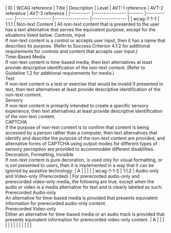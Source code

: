 | ID 	| WCAG reference 	| Title 	| Description 	| Level 	| AVT-1 reference 	| AVT-2 reference 	| AVT-3 reference 	|
|----------	|----------------	|-------	|-------------	|-----------------	|-----------------	|-----------------	|
| wcag-1-1-1 | 1.1.1               	| Non-text Content       	| All non-text content that is presented to the user has a text alternative that serves the equivalent purpose, except for the situations listed below. Controls, Input<br>If non-text content is a control or accepts user input, then it has a name that describes its purpose. (Refer to Success Criterion 4.1.2 for additional requirements for controls and content that accepts user input.)<br>Time-Based Media<br>If non-text content is time-based media, then text alternatives at least provide descriptive identification of the non-text content. (Refer to Guideline 1.2 for additional requirements for media.)<br>Test<br>If non-text content is a test or exercise that would be invalid if presented in text, then text alternatives at least provide descriptive identification of the non-text content.<br>Sensory<br>If non-text content is primarily intended to create a specific sensory experience, then text alternatives at least provide descriptive identification of the non-text content.<br>CAPTCHA<br>If the purpose of non-text content is to confirm that content is being accessed by a person rather than a computer, then text alternatives that identify and describe the purpose of the non-text content are provided, and alternative forms of CAPTCHA using output modes for different types of sensory perception are provided to accommodate different disabilities.<br />Decoration, Formatting, Invisible<br />If non-text content is pure decoration, is used only for visual formatting, or is not presented to users, then it is implemented in a way that it can be ignored by assistive technology. | A | <!--Column AVT-1 reference --> | |  |
| wcag-1-1-2 | 1.1.2 | Audio-only and Video-only (Prerecorded) | For prerecorded audio-only and prerecorded video-only media, the following are true, except when the audio or video is a media alternative for text and is clearly labeled as such:<br />
Prerecorded Audio-only<br />An alternative for time-based media is provided that presents equivalent information for prerecorded audio-only content.<br />Prerecorded Video-only<br />Either an alternative for time-based media or an audio track is provided that presents equivalent information for prerecorded video-only content. | A | <!--AVT-1 reference--> | <!--AVT-2 reference--> | <!--AVT-3 reference--> |
| <!--ID--> | <!--WCAG reference--> | <!--Title--> | <!--Description--> | <!--Level--> | <!--AVT-1 reference--> | <!--AVT-2 reference--> | <!--AVT-3 reference--> |